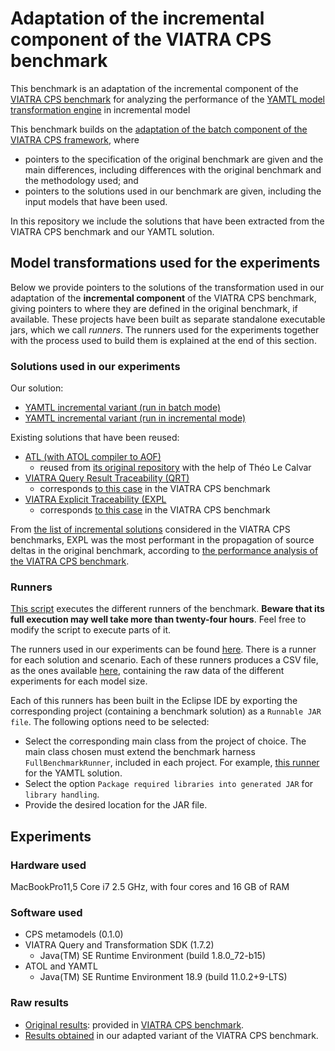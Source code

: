 # Adaptation of the incremental component of the VIATRA CPS benchmark

This benchmark is an adaptation of the incremental component of the [VIATRA CPS benchmark](https://github.com/viatra/viatra-cps-benchmark) for analyzing the performance of the [YAMTL model transformation engine](https://yamtl.github.io) in incremental model

This benchmark builds on the [adaptation of the batch component of the VIATRA CPS framework](https://github.com/yamtl/viatra-cps-batch-benchmark), where
* pointers to the specification of the original benchmark are given and the main differences, including differences with the original benchmark and the methodology used; and
* pointers to the solutions used in our benchmark are given, including the input models that have been used.

In this repository we include the solutions that have been extracted from the VIATRA CPS benchmark and our YAMTL solution.

## Model transformations used for the experiments

Below we provide pointers to the solutions of the transformation used in our adaptation of the **incremental component** of the VIATRA CPS benchmark, giving pointers to where they are defined in the original benchmark, if available. These projects have been built as separate standalone executable jars, which we call *runners*. The runners used for the experiments together with the process used to build them is explained at the end of this section.

### Solutions used in our experiments

Our solution:
* [YAMTL incremental variant (run in batch mode)](https://github.com/yamtl/viatra-cps-incr-benchmark/tree/master/m2m.incr.cps2dep.yamtl.batch)
* [YAMTL incremental variant (run in incremental mode)](https://github.com/yamtl/viatra-cps-incr-benchmark/tree/master/m2m.incr.cps2dep.yamtl)

Existing solutions that have been reused:

* [ATL (with ATOL compiler to AOF)](https://github.com/arturboronat/atol-cps)
	* reused from [its original repository](https://github.com/TheoLeCalvar/viatra-cps-benchmark) with the help of Théo Le Calvar
* [VIATRA Query Result Traceability (QRT)](https://github.com/yamtl/viatra-cps-incr-benchmark/blob/master/m2m.incr.cps2dep.viatra.qrt/src/org/eclipse/viatra/examples/cps/xform/m2m/incr/qrt/CPS2DeploymentTransformationQrt.xtend)
    * corresponds [to this case](https://github.com/viatra/viatra-docs/blob/master/cps/Query-result-traceability-M2M-transformation.adoc) in the VIATRA CPS benchmark    
* [VIATRA Explicit Traceability (EXPL](https://github.com/yamtl/viatra-cps-incr-benchmark/blob/master/m2m.incr.cps2dep.viatra.expl/src/org/eclipse/viatra/examples/cps/xform/m2m/incr/expl/CPS2DeploymentTransformation.xtend)
    * corresponds [to this case](https://github.com/viatra/viatra-docs/blob/master/cps/Explicit-traceability-M2M-transformation.adoc) in the VIATRA CPS benchmark    

From [the list of incremental solutions](https://github.com/viatra/viatra-docs/blob/master/cps/Alternative-transformation-methods.adoc#incremental) considered in the VIATRA CPS benchmarks, EXPL was the most performant in the propagation of source deltas in the original benchmark, according to [the performance analysis of the VIATRA CPS benchmark](https://github.com/viatra/viatra-cps-benchmark/wiki/Performance-evaluation#runtime).

### Runners

[This script](https://github.com/yamtl/viatra-cps-incr-benchmark/blob/master/m2m.incr.data/runIncrBenchmarks.sh) executes the different runners of the benchmark. **Beware that its full execution may well take more than twenty-four hours**. Feel free to modify the script to execute parts of it.

The runners used in our experiments can be found [here](https://github.com/yamtl/viatra-cps-incr-benchmark/tree/master/m2m.incr.data/runners). There is a runner for each solution and scenario. Each of these runners produces a CSV file, as the ones available [here](https://github.com/yamtl/viatra-cps-incr-benchmark/tree/master/m2m.incr.data/experimental-results), containing the raw data of the different experiments for each model size.

Each of this runners has been built in the Eclipse IDE by exporting the corresponding project (containing a benchmark solution) as a  `Runnable JAR file`. The following options need to be selected:
* Select the corresponding main class from the project of choice. The main class chosen must extend the benchmark harness `FullBenchmarkRunner`, included in each project. For example, [this runner](https://github.com/yamtl/viatra-cps-incr-benchmark/blob/master/m2m.incr.cps2dep.yamtl/src/main/java/experiments/yamtl/Cps2DepRunner_ClientServer_YAMTL_modification_full.xtend) for the YAMTL solution.
* Select the option `Package required libraries into generated JAR` for `library handling`.
* Provide the desired location for the JAR file. 


## Experiments

### Hardware used

MacBookPro11,5 Core i7 2.5 GHz, with four cores and 16 GB of RAM

### Software used

* CPS metamodels (0.1.0)
* VIATRA Query and Transformation SDK (1.7.2)
  * Java(TM) SE Runtime Environment (build 1.8.0\_72-b15)
* ATOL and YAMTL
  * Java(TM) SE Runtime Environment 18.9 (build 11.0.2+9-LTS)

### Raw results

* [Original results](https://github.com/yamtl/viatra-cps-batch-benchmark/tree/master/m2m.batch.data/experimental-results/XForm_CS_PS_Performance.xlsx): provided in [VIATRA CPS benchmark](https://github.com/viatra/viatra-cps-benchmark).
* [Results obtained](https://github.com/yamtl/viatra-cps-incr-benchmark/tree/master/m2m.incr.data/experimental-results) in our adapted variant of the VIATRA CPS benchmark.